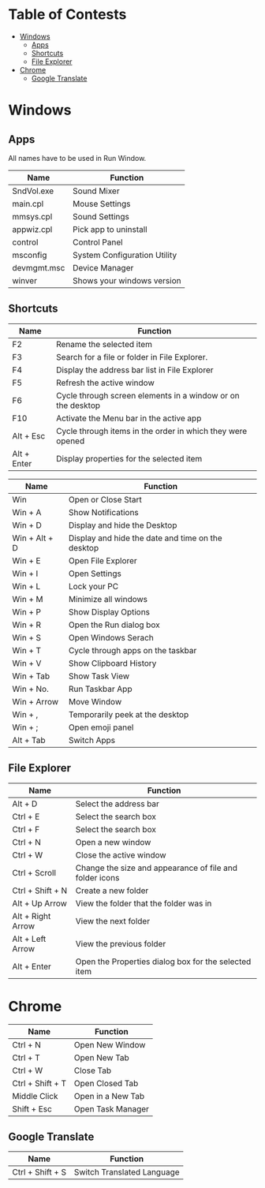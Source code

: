 # Table of Contests

- [Windows](#windows)
	- [Apps](#apps)
	- [Shortcuts](#shortcuts)
	- [File Explorer](#file-explorer)
- [Chrome](#chrome)
	- [Google Translate](#google-translate)

# Windows 
## Apps
All names have to be used in Run Window.

Name | Function 
-|-|
SndVol.exe | Sound Mixer
main.cpl | Mouse Settings
mmsys.cpl | Sound Settings
appwiz.cpl | Pick app to uninstall
control | Control Panel
msconfig | System Configuration Utility
devmgmt.msc | Device Manager
winver | Shows your windows version

## Shortcuts

Name | Function
-|-
F2 | Rename the selected item
F3 | Search for a file or folder in File Explorer.
F4 | Display the address bar list in File Explorer
F5 | Refresh the active window
F6 | Cycle through screen elements in a window or on the desktop
F10 | Activate the Menu bar in the active app
Alt + Esc | Cycle through items in the order in which they were opened
Alt + Enter | Display properties for the selected item

Name | Function
-|-
Win | Open or Close Start
Win + A | Show Notifications
Win + D | Display and hide the Desktop
Win + Alt + D | Display and hide the date and time on the desktop
Win + E | Open File Explorer
Win + I | Open Settings
Win + L | Lock your PC
Win + M | Minimize all windows
Win + P | Show Display Options
Win + R |  Open the Run dialog box
Win + S | Open Windows Serach
Win + T | Cycle through apps on the taskbar
Win + V | Show Clipboard History
Win + Tab | Show Task View
Win + No. | Run Taskbar App
Win + Arrow | Move Window
Win + , | Temporarily peek at the desktop
Win + ; | Open emoji panel
Alt + Tab | Switch Apps

## File Explorer

Name | Function
-|-
Alt + D | Select the address bar
Ctrl + E | Select the search box
Ctrl + F | Select the search box
Ctrl + N | Open a new window
Ctrl + W | Close the active window
Ctrl + Scroll | Change the size and appearance of file and folder icons
Ctrl + Shift + N | Create a new folder
Alt + Up Arrow | View the folder that the folder was in
Alt + Right Arrow | View the next folder
Alt + Left Arrow | View the previous folder
Alt + Enter | Open the Properties dialog box for the selected item

# Chrome

Name | Function
-|-
Ctrl + N | Open New Window
Ctrl + T | Open New Tab
Ctrl + W | Close Tab
Ctrl + Shift + T | Open Closed Tab
Middle Click | Open in a New Tab
Shift + Esc | Open Task Manager

## Google Translate

Name | Function
-|-
Ctrl + Shift + S | Switch Translated Language